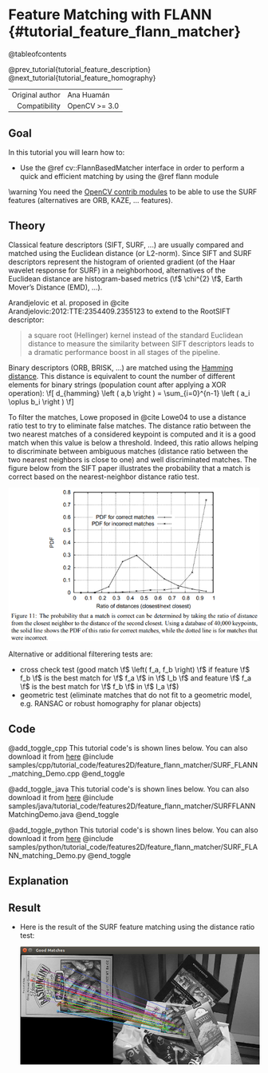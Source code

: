 Feature Matching with FLANN {#tutorial_feature_flann_matcher}
===========================

@tableofcontents

@prev_tutorial{tutorial_feature_description}
@next_tutorial{tutorial_feature_homography}

|    |    |
| -: | :- |
| Original author | Ana Huamán |
| Compatibility | OpenCV >= 3.0 |

Goal
----

In this tutorial you will learn how to:

-   Use the @ref cv::FlannBasedMatcher interface in order to perform a quick and efficient matching
    by using the @ref flann module

\warning You need the <a href="https://github.com/opencv/opencv_contrib">OpenCV contrib modules</a> to be able to use the SURF features
(alternatives are ORB, KAZE, ... features).

Theory
------

Classical feature descriptors (SIFT, SURF, ...) are usually compared and matched using the Euclidean distance (or L2-norm).
Since SIFT and SURF descriptors represent the histogram of oriented gradient (of the Haar wavelet response for SURF)
in a neighborhood, alternatives of the Euclidean distance are histogram-based metrics (\f$ \chi^{2} \f$, Earth Mover’s Distance (EMD), ...).

Arandjelovic et al. proposed in @cite Arandjelovic:2012:TTE:2354409.2355123 to extend to the RootSIFT descriptor:
> a square root (Hellinger) kernel instead of the standard Euclidean distance to measure the similarity between SIFT descriptors
> leads to a dramatic performance boost in all stages of the pipeline.

Binary descriptors (ORB, BRISK, ...) are matched using the <a href="https://en.wikipedia.org/wiki/Hamming_distance">Hamming distance</a>.
This distance is equivalent to count the number of different elements for binary strings (population count after applying a XOR operation):
\f[ d_{hamming} \left ( a,b \right ) = \sum_{i=0}^{n-1} \left ( a_i \oplus b_i \right ) \f]

To filter the matches, Lowe proposed in @cite Lowe04 to use a distance ratio test to try to eliminate false matches.
The distance ratio between the two nearest matches of a considered keypoint is computed and it is a good match when this value is below
a threshold. Indeed, this ratio allows helping to discriminate between ambiguous matches (distance ratio between the two nearest neighbors
is close to one) and well discriminated matches. The figure below from the SIFT paper illustrates the probability that a match is correct
based on the nearest-neighbor distance ratio test.

![](images/Feature_FlannMatcher_Lowe_ratio_test.png)

Alternative or additional filterering tests are:
-   cross check test (good match \f$ \left( f_a, f_b \right) \f$ if feature \f$ f_b \f$ is the best match for \f$ f_a \f$ in \f$ I_b \f$
    and feature \f$ f_a \f$ is the best match for \f$ f_b \f$ in \f$ I_a \f$)
-   geometric test (eliminate matches that do not fit to a geometric model, e.g. RANSAC or robust homography for planar objects)

Code
----

@add_toggle_cpp
This tutorial code's is shown lines below. You can also download it from
[here](https://github.com/opencv/opencv/tree/master/samples/cpp/tutorial_code/features2D/feature_flann_matcher/SURF_FLANN_matching_Demo.cpp)
@include samples/cpp/tutorial_code/features2D/feature_flann_matcher/SURF_FLANN_matching_Demo.cpp
@end_toggle

@add_toggle_java
This tutorial code's is shown lines below. You can also download it from
[here](https://github.com/opencv/opencv/tree/master/samples/java/tutorial_code/features2D/feature_flann_matcher/SURFFLANNMatchingDemo.java)
@include samples/java/tutorial_code/features2D/feature_flann_matcher/SURFFLANNMatchingDemo.java
@end_toggle

@add_toggle_python
This tutorial code's is shown lines below. You can also download it from
[here](https://github.com/opencv/opencv/tree/master/samples/python/tutorial_code/features2D/feature_flann_matcher/SURF_FLANN_matching_Demo.py)
@include samples/python/tutorial_code/features2D/feature_flann_matcher/SURF_FLANN_matching_Demo.py
@end_toggle

Explanation
-----------

Result
------

-   Here is the result of the SURF feature matching using the distance ratio test:

    ![](images/Feature_FlannMatcher_Result_ratio_test.jpg)
